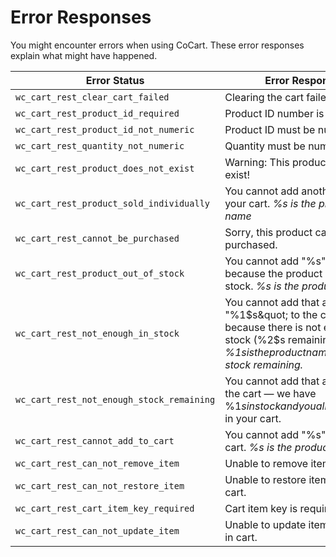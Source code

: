 # Error Responses #

You might encounter errors when using CoCart. These error responses explain what might have happened.

| Error Status | Error Response |
| ------------ | -------------- |
`wc_cart_rest_clear_cart_failed` | Clearing the cart failed!
`wc_cart_rest_product_id_required` | Product ID number is required!
`wc_cart_rest_product_id_not_numeric` | Product ID must be numeric!
`wc_cart_rest_quantity_not_numeric` | Quantity must be numeric!
`wc_cart_rest_product_does_not_exist` | Warning: This product does not exist!
`wc_cart_rest_product_sold_individually` | You cannot add another "%s" to your cart. <i class="label label-info">%s is the product name</i>
`wc_cart_rest_cannot_be_purchased` | Sorry, this product cannot be purchased.
`wc_cart_rest_product_out_of_stock` | You cannot add &quot;%s&quot; to the cart because the product is out of stock. <i class="label label-info">%s is the product name</i>
`wc_cart_rest_not_enough_in_stock` | You cannot add that amount of &quot;%1$s&quot; to the cart because there is not enough stock (%2$s remaining). <i class="label label-info">%1$s is the product name. %2$s is the stock remaining.</i>
`wc_cart_rest_not_enough_stock_remaining` | You cannot add that amount to the cart &mdash; we have %1$s in stock and you already have %2$s in your cart.
`wc_cart_rest_cannot_add_to_cart` | You cannot add "%s" to your cart. <i class="label label-info">%s is the product name</i>
`wc_cart_rest_can_not_remove_item` | Unable to remove item from cart.
`wc_cart_rest_can_not_restore_item` | Unable to restore item to the cart.
`wc_cart_rest_cart_item_key_required` | Cart item key is required!
`wc_cart_rest_can_not_update_item` | Unable to update item quantity in cart.
